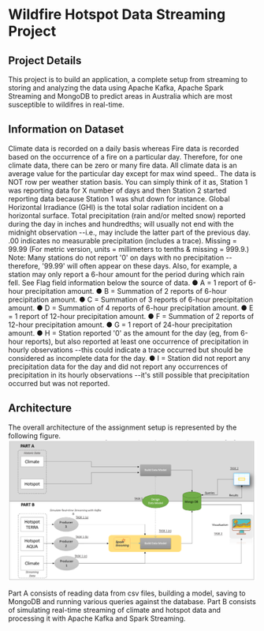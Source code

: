 # Wildfire Hotspot Data Streaming Project

## Project Details
This project is to build an application, a complete setup from streaming to storing and analyzing the data  using Apache Kafka, Apache Spark Streaming and MongoDB to predict areas in Australia which are most susceptible to wildifres in real-time.

## Information on Dataset
Climate data is recorded on a daily basis whereas Fire data is recorded based on the occurrence of a fire on a particular day. Therefore, for one climate data, there can be zero or many fire data. All climate data is an average value for the particular day except for max wind speed..
The data is NOT row per weather station basis. You can simply think of it as, Station 1 was reporting data for X number of days and then Station 2 started reporting data because Station 1 was shut down for instance.
Global Horizontal Irradiance (GHI) is the total solar radiation incident on a horizontal surface.
Total precipitation (rain and/or melted snow) reported during the day in inches and hundredths; will usually not end with the midnight observation --i.e., may include the latter part of the previous day.
.00 indicates no measurable precipitation (includes a trace). Missing = 99.99 (For metric version, units = millimeters to tenths & missing = 999.9.)
Note: Many stations do not report '0' on days with no precipitation --therefore, '99.99' will often appear on these days. Also, for example, a station may only report a 6-hour amount for the period during which rain fell. See Flag field information below the source of data.
● A = 1 report of 6-hour precipitation amount.
● B = Summation of 2 reports of 6-hour precipitation amount.
● C = Summation of 3 reports of 6-hour precipitation amount.
● D = Summation of 4 reports of 6-hour precipitation amount.
● E = 1 report of 12-hour precipitation amount.
● F = Summation of 2 reports of 12-hour precipitation amount.
● G = 1 report of 24-hour precipitation amount.
● H = Station reported '0' as the amount for the day (eg, from 6-hour reports), but also reported at least one occurrence of precipitation in hourly observations --this could indicate a trace occurred but should be considered as incomplete data for the day.
● I = Station did not report any precipitation data for the day and did not report any occurrences of precipitation in its hourly observations --it's still possible that precipitation occurred but was not reported.

## Architecture
The overall architecture of the assignment setup is represented by the following figure.
![](Images/Architecture.png)

Part A consists of reading data from csv files, building a model, saving to MongoDB and running various queries against the database. 
Part B consists of simulating real-time streaming of climate and hotspot data and processing it with Apache Kafka and Spark Streaming.
